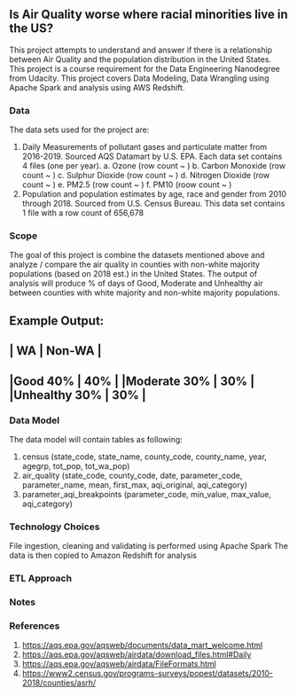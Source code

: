 ## Is Air Quality worse where racial minorities live in the US?

This project attempts to understand and answer if there is a relationship between Air Quality and the population distribution in the United States. This project is a course requirement for the Data Engineering Nanodegree from Udacity. This project covers Data Modeling, Data Wrangling using Apache Spark and analysis using AWS Redshift.

### Data

The data sets used for the project are:
1. Daily Measurements of pollutant gases and particulate matter from 2016-2019. Sourced AQS Datamart by U.S. EPA. Each data set contains 4 files (one per year).
    a. Ozone (row count ~ )
    b. Carbon Monoxide (row count ~ )
    c. Sulphur Dioxide (row count ~ )
    d. Nitrogen Dioxide (row count ~ )
    e. PM2.5 (row count ~ )
    f. PM10 (roow count ~ )
2. Population and population estimates by age, race and gender from 2010 through 2018. Sourced from U.S. Census Bureau. This data set contains 1 file with a row count of 656,678

### Scope

The goal of this project is combine the datasets mentioned above and analyze / compare the air quality in counties with non-white majority populations (based on 2018 est.) in the United States. The output of analysis will produce % of days of Good, Moderate and Unhealthy air between counties with white majority and non-white majority populations.

Example Output:
-------------------------------------
|           WA      |       Non-WA  |
-------------------------------------
|Good       40%     |       40%     |
|Moderate   30%     |       30%     |
|Unhealthy  30%     |       30%     |
-------------------------------------

### Data Model

The data model will contain tables as following:

1. census (state_code, state_name, county_code, county_name, year, agegrp, tot_pop, tot_wa_pop)
2. air_quality (state_code, county_code, date, parameter_code, parameter_name, mean, first_max, aqi_original, aqi_category)
3. parameter_aqi_breakpoints (parameter_code, min_value, max_value, aqi_category)

### Technology Choices

File ingestion, cleaning and validating is performed using Apache Spark
The data is then copied to Amazon Redshift for analysis

### ETL Approach

### Notes

### References
1. https://aqs.epa.gov/aqsweb/documents/data_mart_welcome.html
2. https://aqs.epa.gov/aqsweb/airdata/download_files.html#Daily
3. https://aqs.epa.gov/aqsweb/airdata/FileFormats.html
4. https://www2.census.gov/programs-surveys/popest/datasets/2010-2018/counties/asrh/



